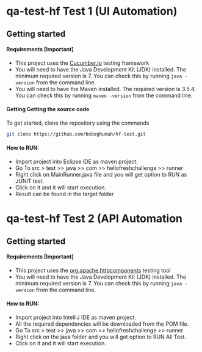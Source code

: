 # qa-test-hf Test 1 (UI Automation)

## Getting started

#### Requirements [Important]
+ This project uses the [Cucumber.io](https://docs.cucumber.io/guides/) testing framework
+ You will need to have the Java Development Kit (JDK) installed. The minimum required version is 7. 
You can check this by running `java -version` from the command line.
+ You will need to have the Maven installed. The required version is 3.5.4. 
You can check this by running `maven -version` from the command line.


#### Getting Getting the source code
To get started, clone the repository using the commands

```bash
git clone https://github.com/boboghumah/hf-test.git
```

#### How to RUN:

+ Import project into Eclipse IDE as maven project.
+ Go To src > test >> java >> com >> hellofreshchallenge >> runner
+ Right click on MainRunner.java file and you will get option to RUN as JUNIT test. 
+ Click on it and it will start execution.
+ Result can be found in the target folder


# qa-test-hf Test 2 (API Automation
## Getting started

#### Requirements [Important]
+ This project uses the [org.apache.httpcomponents](https://hc.apache.org/httpcomponents-client-ga/quickstart.html) testing tool
+ You will need to have the Java Development Kit (JDK) installed. The minimum required version is 7. 
You can check this by running `java -version` from the command line.


#### How to RUN:

+ Import project into IntelliJ IDE as maven project.
+ All the required dependencies will be downloaded from the POM file.
+ Go To src > test >> java >> com >> hellofreshchallenge >> runner
+ Right click on the java folder and you will get option to RUN All Test. 
+ Click on it and it will start execution.
